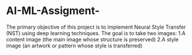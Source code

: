 # AI-ML-Assigment-
The primary objective of this project is to implement Neural Style Transfer (NST) using deep learning techniques. 
The goal is to take two images:
1.A content image (the main image whose structure is preserved)
2.A style image (an artwork or pattern whose style is transferred)
